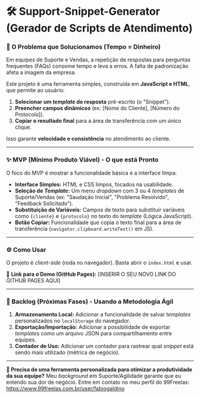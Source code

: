 # 🛠 Support-Snippet-Generator (Gerador de Scripts de Atendimento)

### 🎯 O Problema que Solucionamos (Tempo = Dinheiro)

Em equipes de Suporte e Vendas, a repetição de respostas para perguntas frequentes (FAQs) consome tempo e leva a erros. A falta de padronização afeta a imagem da empresa.

Este projeto é uma ferramenta simples, construída em **JavaScript e HTML**, que permite ao usuário:

1.  **Selecionar um _template_ de resposta** pré-escrito (o "Snippet").
2.  **Preencher campos dinâmicos** (ex: [Nome do Cliente], [Número do Protocolo]).
3.  **Copiar o resultado final** para a área de transferência com um único clique.

Isso garante **velocidade e consistência** no atendimento ao cliente.

---

### ✨ MVP (Mínimo Produto Viável) - O que está Pronto

O foco do MVP é mostrar a funcionalidade básica e a interface limpa:

- **Interface Simples:** HTML e CSS limpos, focados na usabilidade.
- **Seleção de _Template_:** Um menu _dropdown_ com 3 ou 4 _templates_ de Suporte/Vendas (ex: "Saudação Inicial", "Problema Resolvido", "Feedback Solicitado").
- **Substituição de Variáveis:** Campos de texto para substituir variáveis como `{cliente}` e `{protocolo}` no texto do _template_ (Lógica JavaScript).
- **Botão Copiar:** Funcionalidade que copia o texto final para a área de transferência (`navigator.clipboard.writeText()` em JS).

---

### ⚙️ Como Usar

O projeto é _client-side_ (roda no navegador). Basta abrir o `index.html` e usar.

🔗 **Link para o Demo (GitHub Pages):** [INSERIR O SEU NOVO LINK DO GITHUB PAGES AQUI]

---

### 🚀 Backlog (Próximas Fases) - Usando a Metodologia Ágil

1.  **Armazenamento Local:** Adicionar a funcionalidade de salvar _templates_ personalizados no `localStorage` do navegador.
2.  **Exportação/Importação:** Adicionar a possibilidade de exportar _templates_ como um arquivo JSON para compartilhamento entre equipes.
3.  **Contador de Uso:** Adicionar um contador para rastrear qual _snippet_ está sendo mais utilizado (métrica de negócio).

---

**👋 Precisa de uma ferramenta personalizada para otimizar a produtividade da sua equipe?**
Meu _background_ em Suporte/Agilidade garante que eu entendo sua dor de negócio. Entre em contato no meu perfil do 99Freelas: https://www.99freelas.com.br/user/fabiogaldino
